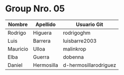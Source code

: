 <h1>Group Nro. 05 </h1>

|Nombre|Apellido|Usuario Git|
|-------|--------|------------|
|Rodrigo|Higuera|rodrigoghm|
|Luis|Barrera|luisbarre2003|
|Mauricio|Ulloa|malinkrop|
|Elba   |Guerra | dobenna  |
|Daniel |Hermosilla|d-hermosillarodriguez|
